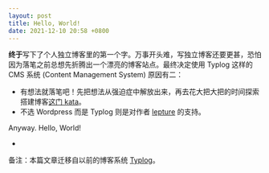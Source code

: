 ```yaml
---
layout: post
title: Hello, World!
date: 2021-12-10 20:58 +0800
---
```


**终于**写下了个人独立博客里的第一个字。万事开头难，写独立博客还要更甚，恐怕因为落笔之前总想先折腾出一个漂亮的博客站点。最终决定使用 Typlog 这样的 CMS 系统 (Content Management System) 原因有二：

- 有想法就落笔吧！先把想法从强迫症中解放出来，再去花大把大把的时间探索搭建博客[这门 kata](https://pan.icu/3)。
- 不选 Wordpress 而是 Typlog 则是对作者 [lepture](https://pythonhunter.org/episodes/ep34) 的支持。

Anyway. Hello, World!

-

备注：本篇文章迁移自以前的博客系统 [Typlog](https://typlog.com/)。

